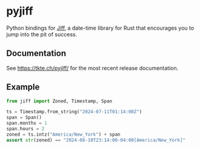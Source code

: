 # pyjiff

Python bindings for [Jiff][], a date-time library for Rust that
encourages you to jump into the pit of success. 

## Documentation

See https://tkte.ch/pyjiff/ for the most recent release documentation.

## Example

```python
from jiff import Zoned, Timestamp, Span

ts = Timestamp.from_string("2024-07-11T01:14:00Z")
span = Span()
span.months = 1
span.hours = 2
zoned = ts.intz("America/New_York") + span
assert str(zoned) == "2024-08-10T23:14:00-04:00[America/New_York]" 
```


[Jiff]: https://github.com/BurntSushi/jiff